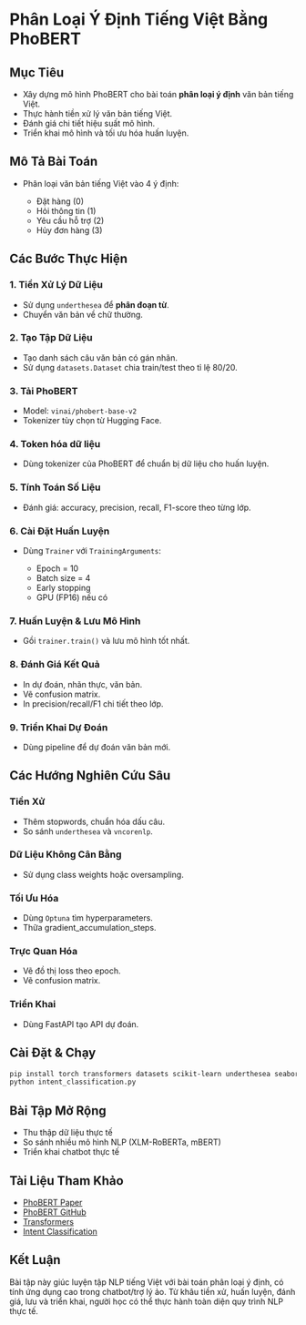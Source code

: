 # Phân Loại Ý Định Tiếng Việt Bằng PhoBERT

## Mục Tiêu

* Xây dựng mô hình PhoBERT cho bài toán **phân loại ý định** văn bản tiếng Việt.
* Thực hành tiền xử lý văn bản tiếng Việt.
* Đánh giá chi tiết hiệu suất mô hình.
* Triển khai mô hình và tối ưu hóa huấn luyện.

## Mô Tả Bài Toán

* Phân loại văn bản tiếng Việt vào 4 ý định:

  * Đặt hàng (0)
  * Hỏi thông tin (1)
  * Yêu cầu hỗ trợ (2)
  * Hủy đơn hàng (3)

## Các Bước Thực Hiện

### 1. Tiền Xử Lý Dữ Liệu

* Sử dụng `underthesea` để **phân đoạn từ**.
* Chuyển văn bản về chữ thường.

### 2. Tạo Tập Dữ Liệu

* Tạo danh sách câu văn bản có gán nhãn.
* Sử dụng `datasets.Dataset` chia train/test theo tỉ lệ 80/20.

### 3. Tải PhoBERT

* Model: `vinai/phobert-base-v2`
* Tokenizer tùy chọn từ Hugging Face.

### 4. Token hóa dữ liệu

* Dùng tokenizer của PhoBERT để chuẩn bị dữ liệu cho huấn luyện.

### 5. Tính Toán Số Liệu

* Đánh giá: accuracy, precision, recall, F1-score theo từng lớp.

### 6. Cài Đặt Huấn Luyện

* Dùng `Trainer` với `TrainingArguments`:

  * Epoch = 10
  * Batch size = 4
  * Early stopping
  * GPU (FP16) nếu có

### 7. Huấn Luyện & Lưu Mô Hình

* Gồi `trainer.train()` và lưu mô hình tốt nhất.

### 8. Đánh Giá Kết Quả

* In dự đoán, nhãn thực, văn bản.
* Vẽ confusion matrix.
* In precision/recall/F1 chi tiết theo lớp.

### 9. Triển Khai Dự Đoán

* Dùng pipeline để dự đoán văn bản mới.

## Các Hướng Nghiên Cứu Sâu

### Tiền Xử

* Thêm stopwords, chuẩn hóa dấu câu.
* So sánh `underthesea` và `vncorenlp`.

### Dữ Liệu Không Cân Bằng

* Sử dụng class weights hoặc oversampling.

### Tối Ưu Hóa

* Dùng `Optuna` tìm hyperparameters.
* Thữa gradient\_accumulation\_steps.

### Trực Quan Hóa

* Vẽ đồ thị loss theo epoch.
* Vẽ confusion matrix.

### Triển Khai

* Dùng FastAPI tạo API dự đoán.

## Cài Đặt & Chạy

```bash
pip install torch transformers datasets scikit-learn underthesea seaborn matplotlib
python intent_classification.py
```

## Bài Tập Mở Rộng

* Thu thập dữ liệu thực tế
* So sánh nhiều mô hình NLP (XLM-RoBERTa, mBERT)
* Triển khai chatbot thực tế

## Tài Liệu Tham Khảo

* [PhoBERT Paper](https://arxiv.org/pdf/2003.00744)
* [PhoBERT GitHub](https://github.com/VinAIResearch/PhoBERT)
* [Transformers](https://huggingface.co/docs/transformers)
* [Intent Classification](https://huggingface.co/docs/transformers/tasks/sequence_classification)

## Kết Luận

Bài tập này giúc luyện tập NLP tiếng Việt với bài toán phân loại ý định, có tính ứng dụng cao trong chatbot/trợ lý ảo. Từ khâu tiền xử, huấn luyện, đánh giá, lưu và triển khai, người học có thể thực hành toàn diện quy trình NLP thực tế.
